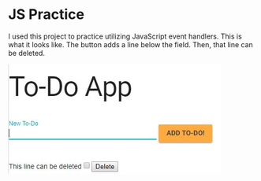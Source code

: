 # JS Practice

I used this project to practice utilizing JavaScript event handlers.  This is what it looks like. The button adds a line below the field. Then, that line can be deleted.

<img src="images/screenshot.JPG">
